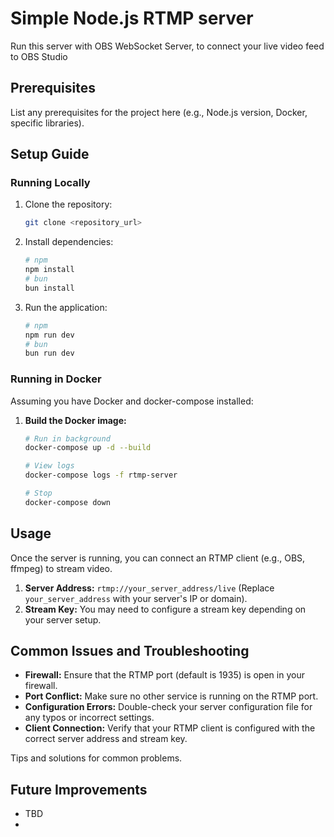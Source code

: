 # Simple Node.js RTMP server

Run this server with OBS WebSocket Server, to connect your live video feed to OBS Studio

## Prerequisites

List any prerequisites for the project here (e.g., Node.js version, Docker, specific libraries).

## Setup Guide

### Running Locally

1. Clone the repository:

   ```bash
   git clone <repository_url>
   ```

2. Install dependencies:

   ```bash
   # npm
   npm install
   # bun
   bun install
   ```

3. Run the application:

   ```bash
   # npm
   npm run dev
   # bun
   bun run dev
   ```

### Running in Docker

Assuming you have Docker and docker-compose installed:

1.  **Build the Docker image:**

    ```bash
    # Run in background
    docker-compose up -d --build

    # View logs
    docker-compose logs -f rtmp-server

    # Stop
    docker-compose down
    ```


## Usage

Once the server is running, you can connect an RTMP client (e.g., OBS, ffmpeg) to stream video.

1.  **Server Address:** `rtmp://your_server_address/live` (Replace `your_server_address` with your server's IP or domain).
2.  **Stream Key:** You may need to configure a stream key depending on your server setup.


## Common Issues and Troubleshooting

*   **Firewall:** Ensure that the RTMP port (default is 1935) is open in your firewall.
*   **Port Conflict:** Make sure no other service is running on the RTMP port.
*   **Configuration Errors:** Double-check your server configuration file for any typos or incorrect settings.
*   **Client Connection:** Verify that your RTMP client is configured with the correct server address and stream key.

Tips and solutions for common problems.

## Future Improvements

*   TBD
*   
